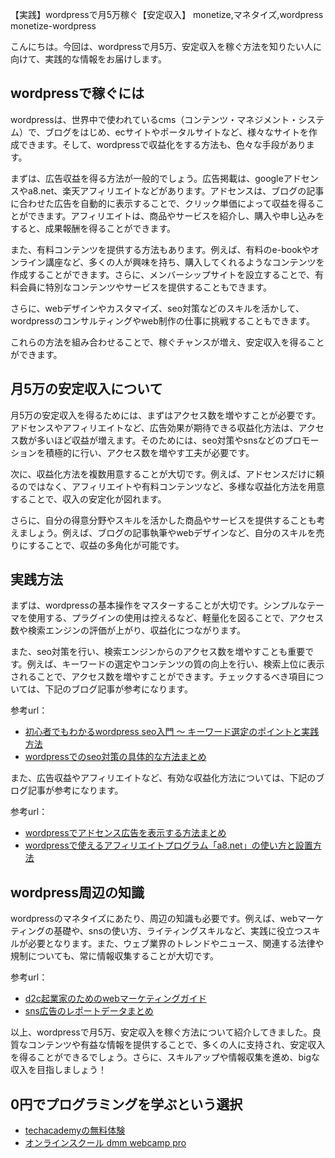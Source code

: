 【実践】wordpressで月5万稼ぐ【安定収入】
monetize,マネタイズ,wordpress
monetize-wordpress

こんにちは。今回は、wordpressで月5万、安定収入を稼ぐ方法を知りたい人に向けて、実践的な情報をお届けします。

## wordpressで稼ぐには

wordpressは、世界中で使われているcms（コンテンツ・マネジメント・システム）で、ブログをはじめ、ecサイトやポータルサイトなど、様々なサイトを作成できます。そして、wordpressで収益化をする方法も、色々な手段があります。

まずは、広告収益を得る方法が一般的でしょう。広告掲載は、googleアドセンスやa8.net、楽天アフィリエイトなどがあります。アドセンスは、ブログの記事に合わせた広告を自動的に表示することで、クリック単価によって収益を得ることができます。アフィリエイトは、商品やサービスを紹介し、購入や申し込みをすると、成果報酬を得ることができます。

また、有料コンテンツを提供する方法もあります。例えば、有料のe-bookやオンライン講座など、多くの人が興味を持ち、購入してくれるようなコンテンツを作成することができます。さらに、メンバーシップサイトを設立することで、有料会員に特別なコンテンツやサービスを提供することもできます。

さらに、webデザインやカスタマイズ、seo対策などのスキルを活かして、wordpressのコンサルティングやweb制作の仕事に挑戦することもできます。

これらの方法を組み合わせることで、稼ぐチャンスが増え、安定収入を得ることができます。

## 月5万の安定収入について 

月5万の安定収入を得るためには、まずはアクセス数を増やすことが必要です。アドセンスやアフィリエイトなど、広告効果が期待できる収益化方法は、アクセス数が多いほど収益が増えます。そのためには、seo対策やsnsなどのプロモーションを積極的に行い、アクセス数を増やす工夫が必要です。

次に、収益化方法を複数用意することが大切です。例えば、アドセンスだけに頼るのではなく、アフィリエイトや有料コンテンツなど、多様な収益化方法を用意することで、収入の安定化が図れます。

さらに、自分の得意分野やスキルを活かした商品やサービスを提供することも考えましょう。例えば、ブログの記事執筆やwebデザインなど、自分のスキルを売りにすることで、収益の多角化が可能です。

## 実践方法

まずは、wordpressの基本操作をマスターすることが大切です。シンプルなテーマを使用する、プラグインの使用は控えるなど、軽量化を図ることで、アクセス数や検索エンジンの評価が上がり、収益化につながります。

また、seo対策を行い、検索エンジンからのアクセス数を増やすことも重要です。例えば、キーワードの選定やコンテンツの質の向上を行い、検索上位に表示されることで、アクセス数を増やすことができます。チェックするべき項目については、下記のブログ記事が参考になります。

参考url：
- [初心者でもわかるwordpress seo入門 ～ キーワード選定のポイントと実践方法](https://wp-kyoto.net/wordpress-seo-keyword-selection)
- [wordpressでのseo対策の具体的な方法まとめ](https://suzuri.jp/wordpress-seo)

また、広告収益やアフィリエイトなど、有効な収益化方法については、下記のブログ記事が参考になります。

参考url：
- [wordpressでアドセンス広告を表示する方法まとめ](https://wpress.io/how-to-show-google-adsense-on-wordpress/)
- [wordpressで使えるアフィリエイトプログラム「a8.net」の使い方と設置方法](https://wp-kyoto.net/how-to-use-a8-net)

## wordpress周辺の知識

wordpressのマネタイズにあたり、周辺の知識も必要です。例えば、webマーケティングの基礎や、snsの使い方、ライティングスキルなど、実践に役立つスキルが必要となります。また、ウェブ業界のトレンドやニュース、関連する法律や規制についても、常に情報収集することが大切です。

参考url：
- [d2c起業家のためのwebマーケティングガイド](https://www.d2c-marketingguide.com/)
- [sns広告のレポートデータまとめ](https://info.business-lift.com/sns_report)

以上、wordpressで月5万、安定収入を稼ぐ方法について紹介してきました。良質なコンテンツや有益な情報を提供することで、多くの人に支持され、安定収入を得ることができるでしょう。さらに、スキルアップや情報収集を進め、bigな収入を目指しましょう！

## 0円でプログラミングを学ぶという選択
- [techacademyの無料体験](//af.moshimo.com/af/c/click?a_id=2612475&amp;p_id=1555&amp;pc_id=2816&amp;pl_id=22706&amp;url=https%3a%2f%2ftechacademy.jp%2fhtmlcss-trial%3futm_source%3dmoshimo%26utm_medium%3daffiliate%26utm_campaign%3dtextad)
- [オンラインスクール dmm webcamp pro](//af.moshimo.com/af/c/click?a_id=2612482&amp;p_id=1363&amp;pc_id=2297&amp;pl_id=39999&amp;guid=on)


